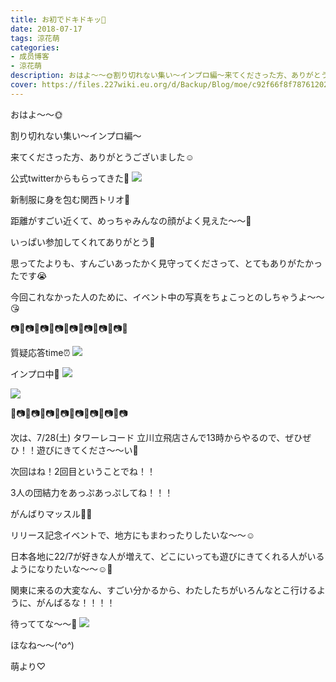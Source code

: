 ```yaml
---
title: お初でドキドキッ💓
date: 2018-07-17
tags: 涼花萌
categories: 
- 成员博客
- 涼花萌
description: おはよ〜〜🌞割り切れない集い〜インプロ編〜来てくださった方、ありがとうございました☺️公式twitterからもらってきた🙈新制服に身を包む関西トリオ💓...
cover: https://files.227wiki.eu.org/d/Backup/Blog/moe/c92f66f8f787612028f81630496d4.jpg 
---
```








おはよ〜〜🌞




割り切れない集い〜インプロ編〜

来てくださった方、ありがとうございました☺️







公式twitterからもらってきた🙈
![](https://files.227wiki.eu.org/d/Backup/Blog/moe/c92f66f8f787612028f81630496d4.jpg)





新制服に身を包む関西トリオ💓








距離がすごい近くて、めっちゃみんなの顔がよく見えた〜〜👀





いっぱい参加してくれてありがとう🙈





思ってたよりも、すんごいあったかく見守ってくださって、とてもありがたかったです😭









今回これなかった人のために、イベント中の写真をちょこっとのしちゃうよ〜〜😘





📷📸📷📸📷📸📷📸📷📸📷📸📷📸📷📸





質疑応答time⏰
![](https://files.227wiki.eu.org/d/Backup/Blog/moe/c92f66f8f787612028f81630496d4-01.jpg)








インプロ中👭
![](https://files.227wiki.eu.org/d/Backup/Blog/moe/c92f66f8f787612028f81630496d4-02.jpg)






![](https://files.227wiki.eu.org/d/Backup/Blog/moe/c92f66f8f787612028f81630496d4-03.jpg)







📸📷📸📷📸📷📸📷📸📷📸📷📸📷📸📷










次は、7/28(土) タワーレコード 立川立飛店さんで13時からやるので、ぜひぜひ！！遊びにきてくださ〜〜い🙈










次回はね！2回目ということでね！！



3人の団結力をあっぷあっぷしてね！！！



がんばりマッスル💪🏻










リリース記念イベントで、地方にもまわったりしたいな〜〜☺️





日本各地に22/7が好きな人が増えて、どこにいっても遊びにきてくれる人がいるようになりたいな〜〜☺️💓





関東に来るの大変なん、すごい分かるから、わたしたちがいろんなとこ行けるように、がんばるな！！！！





待っててな〜〜🙈
![](https://files.227wiki.eu.org/d/Backup/Blog/moe/c92f66f8f787612028f81630496d4-04.jpg)










ほなね〜〜(*^o^*)



萌より♡


